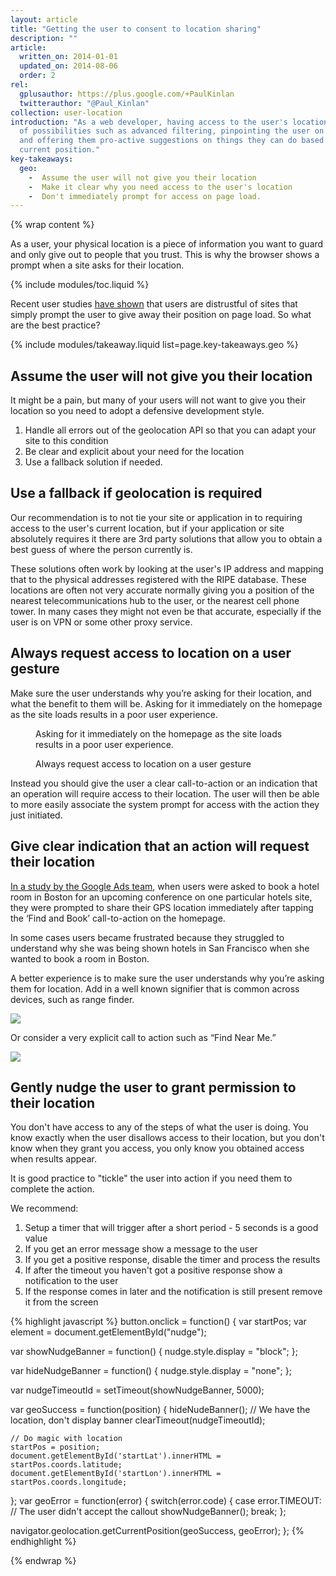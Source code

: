```yaml
---
layout: article
title: "Getting the user to consent to location sharing"
description: ""
article:
  written_on: 2014-01-01
  updated_on: 2014-08-06
  order: 2
rel:
  gplusauthor: https://plus.google.com/+PaulKinlan
  twitterauthor: "@Paul_Kinlan"
collection: user-location
introduction: "As a web developer, having access to the user's location opens up a huge number
  of possibilities such as advanced filtering, pinpointing the user on a map,
  and offering them pro-active suggestions on things they can do based on their
  current position."
key-takeaways:
  geo: 
    -  Assume the user will not give you their location
    -  Make it clear why you need access to the user's location
    -  Don't immediately prompt for access on page load.
---
```


{% wrap content %}

As a user, your physical location is a piece of information you want to
guard and only give out to people that you trust.  This is why the browser
shows a prompt when a site asks for their location.

{% include modules/toc.liquid %}

Recent user studies <a href="http://static.googleusercontent.com/media/www.google.com/en/us/intl/ALL_ALL/think/multiscreen/pdf/multi-screen-moblie-whitepaper_research-studies.pdf">have shown</a> that
users are distrustful of sites that simply prompt the user to give away their
position on page load.  So what are the best practice?

{% include modules/takeaway.liquid list=page.key-takeaways.geo %}

## Assume the user will not give you their location

It might be a pain, but many of your users will not want to give you their
location so you need to adopt a defensive development style.

1.  Handle all errors out of the geolocation API so that you can adapt your
    site to this condition
2.  Be clear and explicit about your need for the location
3.  Use a fallback solution if needed.

## Use a fallback if geolocation is required

Our recommendation is to not tie your site or application in to requiring
access to the user's current location, but  if your application or site
absolutely requires it there are 3rd party solutions that allow you to obtain
a best guess of where the person currently is.

These solutions often work by looking at the user's IP address and mapping that
to the physical addresses registered with the RIPE database.  These locations
are often not very accurate normally giving you a position of the nearest
telecommunications hub to the user, or the nearest cell phone tower.  In many
cases they might not even be that accurate, especially if the user is on VPN
or some other proxy service.

## Always request access to location on a user gesture

Make sure the user understands why you’re asking for their location, and what
the benefit to them will be.  Asking for it immediately on the homepage as 
the site loads results in a poor user experience.

<div class="clear g-wide--pull-1">
  <div class="g--half">
    <figure class="fluid">
      <img src="images/sw-navigation-bad-md.png" alt="">
      <figcaption>Asking for it immediately on the homepage as the site loads results in a poor user experience.</figcaption>
    </figure>
  </div>
  <div class="g--half g--last">
    <figure class="fluid">
      <img src="images/sw-navigation-good-md.png" alt="">
      <figcaption>Always request access to location on a user gesture</figcaption>
      </figure>
  </div>
</div>

Instead you should give the user a clear call-to-action or an indication  that
an operation will require access to their location.  The user will then be able
to more easily associate the system prompt for access with the action they
just initiated.

## Give clear indication that an action will request their location

<a href="http://static.googleusercontent.com/media/www.google.com/en/us/intl/ALL_ALL/think/multiscreen/pdf/multi-screen-moblie-whitepaper_research-studies.pdf">In a study by the Google Ads team</a>, when users were asked to book a hotel room in Boston for an upcoming conference on one particular hotels site, they were prompted to share their GPS location immediately after tapping the ‘Find and Book’ call-to-action on the homepage.

In some cases users became frustrated because they struggled to understand why
she was being shown hotels in San Francisco when she wanted to book a room in
Boston.

A better experience is to make sure the user understands why you’re asking
them for location. Add in a well known signifier that is common  across
devices, such as range finder.

<img src="images/indication.png">

Or consider a very explicit call to action such as “Find Near Me.”

<img src="images/nearme.png">

## Gently nudge the user to grant permission to their location

You don't have access to any of the steps of what the user is doing.  You know exactly
when the user disallows access to their location, but you don't know
when they grant you access, you only know you obtained access when results appear.

It is good practice to "tickle" the user into action if you need them to complete the action.

We recommend: 

1.  Setup a timer that will trigger after a short period - 5 seconds is a good value
2.  If you get an error message show a message to the user
3.  If you get a positive response, disable the timer and process the results
4.  If after the timeout you haven't got a positive response show a notification to the user
5.  If the response comes in later and the notification is still present remove it from the screen

{% highlight javascript %}
button.onclick = function() {
  var startPos;
  var element = document.getElementById("nudge");

  var showNudgeBanner = function() {
    nudge.style.display = "block";
  };

  var hideNudgeBanner = function() {
    nudge.style.display = "none";
  };

  var nudgeTimeoutId = setTimeout(showNudgeBanner, 5000);

  var geoSuccess = function(position) {
    hideNudeBanner();
    // We have the location, don't display banner
    clearTimeout(nudgeTimeoutId); 

    // Do magic with location
    startPos = position;
    document.getElementById('startLat').innerHTML = startPos.coords.latitude;
    document.getElementById('startLon').innerHTML = startPos.coords.longitude;
  };
  var geoError = function(error) {
    switch(error.code) {
      case error.TIMEOUT:
        // The user didn't accept the callout
        showNudgeBanner();
        break;
  };

  navigator.geolocation.getCurrentPosition(geoSuccess, geoError);
};
{% endhighlight %}

{% endwrap %}
